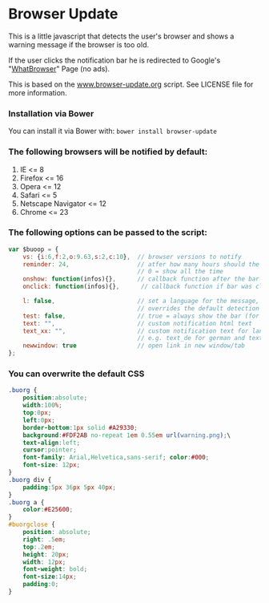 # Browser Update

This is a little javascript that detects the user's browser and shows a warning message if the browser is too old.

If the user clicks the notification bar he is redirected to Google's "<a href="http://whatbrowser.org">WhatBrowser</a>" Page (no ads).

This is based on the <a href="http://www.browser-update.org">www.browser-update.org</a> script. See LICENSE file for more information.

### Installation via Bower
You can install it via Bower with: `bower install browser-update`

### The following browsers will be notified by default:
1. IE <= 8
2. Firefox <= 16
3. Opera <= 12
4. Safari <= 5
5. Netscape Navigator <= 12
6. Chrome <= 23


### The following options can be passed to the script:
``` javascript
var $buoop = {
    vs: {i:6,f:2,o:9.63,s:2,c:10},  // browser versions to notify
    reminder: 24,                   // atfer how many hours should the message reappear
                                    // 0 = show all the time
    onshow: function(infos){},      // callback function after the bar has appeared
    onclick: function(infos){},      // callback function if bar was clicked

    l: false,                       // set a language for the message, e.g. "en"
                                    // overrides the default detection
    test: false,                    // true = always show the bar (for testing)
    text: "",                       // custom notification html text
    text_xx: "",                    // custom notification text for language "xx"
                                    // e.g. text_de for german and text_it for italian
    newwindow: true                 // open link in new window/tab
};
```
### You can overwrite the default CSS
``` css
.buorg {
    position:absolute;
    width:100%;
    top:0px;
    left:0px;
    border-bottom:1px solid #A29330;
    background:#FDF2AB no-repeat 1em 0.55em url(warning.png);\
    text-align:left;
    cursor:pointer;
    font-family: Arial,Helvetica,sans-serif; color:#000;
    font-size: 12px;
}
.buorg div {
    padding:5px 36px 5px 40px;
}
.buorg a {
    color:#E25600;
}
#buorgclose {
    position: absolute;
    right: .5em;
    top:.2em;
    height: 20px;
    width: 12px;
    font-weight: bold;
    font-size:14px;
    padding:0;
}
```